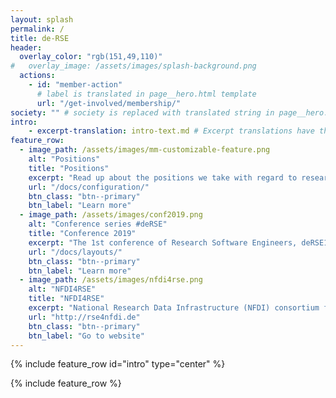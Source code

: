 ```yaml
---
layout: splash
permalink: /
title: de-RSE
header:
  overlay_color: "rgb(151,49,110)"
#   overlay_image: /assets/images/splash-background.png
  actions:
    - id: "member-action"
      # label is translated in page__hero.html template
      url: "/get-involved/membership/"
society: "" # society is replaced with translated string in page__hero.html template
intro: 
    - excerpt-translation: intro-text.md # Excerpt translations have their own files
feature_row:
  - image_path: /assets/images/mm-customizable-feature.png
    alt: "Positions"
    title: "Positions"
    excerpt: "Read up about the positions we take with regard to research software and the people involved in it."
    url: "/docs/configuration/"
    btn_class: "btn--primary"
    btn_label: "Learn more"
  - image_path: /assets/images/conf2019.png
    alt: "Conference series #deRSE"
    title: "Conference 2019"
    excerpt: "The 1st conference of Research Software Engineers, deRSE19, was held in June 2019 in Potsdam."
    url: "/docs/layouts/"
    btn_class: "btn--primary"
    btn_label: "Learn more"
  - image_path: /assets/images/nfdi4rse.png
    alt: "NFDI4RSE"
    title: "NFDI4RSE"
    excerpt: "National Research Data Infrastructure (NFDI) consortium for research software, led by the de-RSE community."
    url: "http://rse4nfdi.de"
    btn_class: "btn--primary"
    btn_label: "Go to website"      
---
```


{% include feature_row id="intro" type="center" %}

{% include feature_row %}